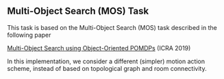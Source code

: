 ## Multi-Object Search (MOS) Task

This task is based on the Multi-Object Search (MOS) task described in the following paper

[Multi-Object Search using Object-Oriented POMDPs](https://h2r.cs.brown.edu/wp-content/uploads/wandzel19.pdf) (ICRA 2019)

In this implementation, we consider a different (simpler) motion action scheme, instead of based on topological graph and room connectivity.
